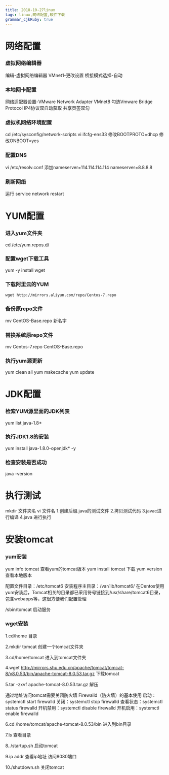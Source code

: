 ```yaml
---
title: 2018-10-27linux 
tags: linux,网络配置,软件下载
grammar_cjkRuby: true
---
```

# 网络配置
### 虚拟网络编辑器
编辑-虚拟网络编辑器
VMnet1-更改设置
桥接模式选择-自动
### 本地网卡配置
网络适配器设置-VMware Network Adapter VMnet8
勾选Vmware Bridge Protocol
IP4协议双自动获取
共享页签双勾
### 虚拟机网络环境配置
cd  /etc/sysconfig/network-scripts
vi ifcfg-ens33
修改BOOTPROTO=dhcp
修改ONBOOT=yes
### 配置DNS
vi /etc/resolv.conf
添加nameserver=114.114.114.114
nameserver=8.8.8.8
### 刷新网络
运行 service network restart

# YUM配置
### 进入yum文件夹
cd /etc/yum.repos.d/
### 配置wget下载工具
yum -y install wget
### 下载阿里云的YUM
```wget http://mirrors.aliyun.com/repo/Centos-7.repo```
### 备份原repo文件
mv CentOS-Base.repo 新名字
### 替换系统原repo文件
mv Centos-7.repo CentOS-Base.repo
### 执行yum源更新
yum clean all
yum makecache
yum update

# JDK配置
### 检索YUM源里面的JDK列表
yum list java-1.8*
### 执行JDK1.8的安装
yum install java-1.8.0-openjdk* -y
### 检查安装是否成功
java -version

# 执行测试
mkdir 文件夹名
vi 文件名
1.创建后缀.java的测试文件
2.拷贝测试代码
3.javac进行编译
4.java 进行执行
# 安装tomcat
### yum安装
yum info tomcat 查看yum的tomcat版本
yum install tomcat 下载
yum version 查看本地版本

配置文件目录：/etc/tomcat6
安装程序主目录：/var/lib/tomcat6/
在Centos使用yum安装后，Tomcat相关的目录都已采用符号链接到/usr/share/tomcat6目录，包含webapps等，这很方便我们配置管理

/sbin/tomcat 启动服务

### wget安装
1.cd/home 目录

2.mkdir tomcat 创建一个tomcat文件夹

3.cd/home/tomcat  进入到tomcat文件夹

4.wget http://mirrors.shu.edu.cn/apache/tomcat/tomcat-8/v8.0.53/bin/apache-tomcat-8.0.53.tar.gz  下载tomcat 

5.tar -zxvf apache-tomcat-8.0.53.tar.gz  解压

通过地址访问tomcat需要关闭防火墙
Firewalld（防火墙）的基本使用
启动：systemctl start firewalld
关闭：systemctl stop firewalld
查看状态：systemctl status firewalld 
开机禁用：systemctl disable firewalld
开机启用：systemctl enable firewalld

6.cd /home/tomcat/apache-tomcat-8.0.53/bin 进入到bin目录

7.ls 查看目录

8../startup.sh 启动tomcat

9.ip addr 查看ip地址 访问8080端口

10./shutdown.sh 关闭tomcat
